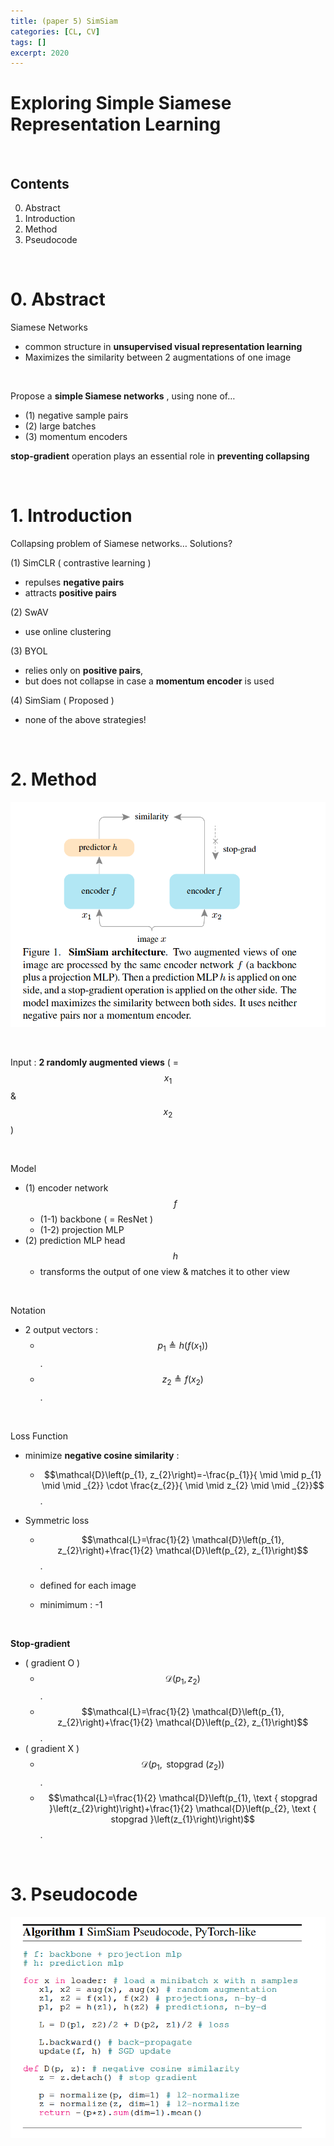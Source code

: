 ```yaml
---
title: (paper 5) SimSiam
categories: [CL, CV]
tags: []
excerpt: 2020
---
```


<script src="https://cdn.mathjax.org/mathjax/latest/MathJax.js?config=TeX-AMS-MML_HTMLorMML" type="text/javascript"></script>

# Exploring Simple Siamese Representation Learning

<br>

## Contents

0. Abstract
1. Introduction
2. Method
3. Pseudocode

<br>

# 0. Abstract

Siamese Networks

- common structure in **unsupervised visual representation learning**
- Maximizes the similarity between 2 augmentations of one image

<br>

Propose a **simple Siamese networks** , using none of…

- (1) negative sample pairs
- (2) large batches
- (3) momentum encoders

**stop-gradient** operation plays an essential role in **preventing collapsing**

<br>

# 1. Introduction

Collapsing problem of Siamese networks… Solutions?

(1) SimCLR ( contrastive learning )

- repulses **negative pairs**
- attracts **positive pairs**

(2) SwAV

- use online clustering

(3) BYOL

- relies only on **positive pairs**,
- but does not collapse in case a **momentum encoder** is used

(4) SimSiam ( Proposed )

- none of the above strategies!

<br>

# 2. Method

![figure2](/assets/img/cl/img10.png)

<br>

Input : **2 randomly augmented views** ( = $$x_1$$ & $$x_2$$ )

<br>

Model

- (1) encoder network $$f$$ 
  - (1-1) backbone ( = ResNet )
  - (1-2) projection MLP
- (2) prediction MLP head $$h$$
  - transforms the output of one view & matches it to other view

<br>

Notation

- 2 output vectors : 
  - $$p_{1} \triangleq h\left(f\left(x_{1}\right)\right)$$.
  - $$z_{2} \triangleq f\left(x_{2}\right)$$.

<br>

Loss Function

- minimize **negative cosine similarity** :
  - $$\mathcal{D}\left(p_{1}, z_{2}\right)=-\frac{p_{1}}{ \mid \mid p_{1} \mid \mid _{2}} \cdot \frac{z_{2}}{ \mid \mid z_{2} \mid \mid _{2}}$$.

- Symmetric loss

  - $$\mathcal{L}=\frac{1}{2} \mathcal{D}\left(p_{1}, z_{2}\right)+\frac{1}{2} \mathcal{D}\left(p_{2}, z_{1}\right)$$.

  - defined for each image

  - minimimum : -1

<br>

**Stop-gradient**

- ( gradient O )
  - $$\mathcal{D}\left(p_{1}, z_{2}\right)$$ .
  - $$\mathcal{L}=\frac{1}{2} \mathcal{D}\left(p_{1}, z_{2}\right)+\frac{1}{2} \mathcal{D}\left(p_{2}, z_{1}\right)$$.
- ( gradient X ) 
  - $$\mathcal{D}\left(p_{1}, \text { stopgrad }\left(z_{2}\right)\right)$$.
  - $$\mathcal{L}=\frac{1}{2} \mathcal{D}\left(p_{1}, \text { stopgrad }\left(z_{2}\right)\right)+\frac{1}{2} \mathcal{D}\left(p_{2}, \text { stopgrad }\left(z_{1}\right)\right)$$.

<br>

# 3. Pseudocode

![figure2](/assets/img/cl/img11.png)



